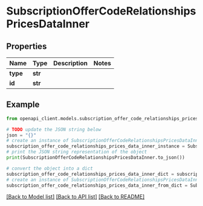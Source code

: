 # SubscriptionOfferCodeRelationshipsPricesDataInner


## Properties

Name | Type | Description | Notes
------------ | ------------- | ------------- | -------------
**type** | **str** |  | 
**id** | **str** |  | 

## Example

```python
from openapi_client.models.subscription_offer_code_relationships_prices_data_inner import SubscriptionOfferCodeRelationshipsPricesDataInner

# TODO update the JSON string below
json = "{}"
# create an instance of SubscriptionOfferCodeRelationshipsPricesDataInner from a JSON string
subscription_offer_code_relationships_prices_data_inner_instance = SubscriptionOfferCodeRelationshipsPricesDataInner.from_json(json)
# print the JSON string representation of the object
print(SubscriptionOfferCodeRelationshipsPricesDataInner.to_json())

# convert the object into a dict
subscription_offer_code_relationships_prices_data_inner_dict = subscription_offer_code_relationships_prices_data_inner_instance.to_dict()
# create an instance of SubscriptionOfferCodeRelationshipsPricesDataInner from a dict
subscription_offer_code_relationships_prices_data_inner_from_dict = SubscriptionOfferCodeRelationshipsPricesDataInner.from_dict(subscription_offer_code_relationships_prices_data_inner_dict)
```
[[Back to Model list]](../README.md#documentation-for-models) [[Back to API list]](../README.md#documentation-for-api-endpoints) [[Back to README]](../README.md)



